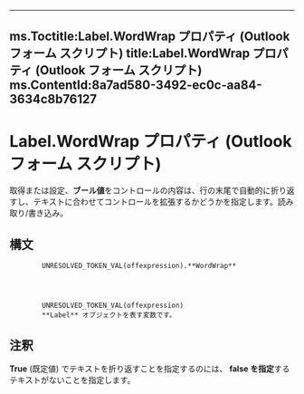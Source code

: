 

---
ms.Toctitle:Label.WordWrap プロパティ (Outlook フォーム スクリプト)
title:Label.WordWrap プロパティ (Outlook フォーム スクリプト)
ms.ContentId:8a7ad580-3492-ec0c-aa84-3634c8b76127
---
# Label.WordWrap プロパティ (Outlook フォーム スクリプト)




取得または設定、**ブール値**をコントロールの内容は、行の末尾で自動的に折り返すし、テキストに合わせてコントロールを拡張するかどうかを指定します。読み取り/書き込み。

## 構文

            UNRESOLVED_TOKEN_VAL(offexpression).**WordWrap**




            UNRESOLVED_TOKEN_VAL(offexpression)
            **Label** オブジェクトを表す変数です。



## 注釈
**True** (既定値) でテキストを折り返すことを指定するのには、 **false を指定**するテキストがないことを指定します。




